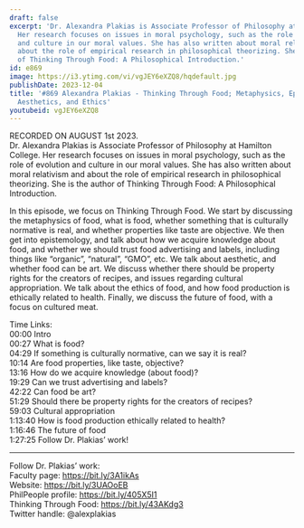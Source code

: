 ```yaml
---
draft: false
excerpt: 'Dr. Alexandra Plakias is Associate Professor of Philosophy at Hamilton College.
  Her research focuses on issues in moral psychology, such as the role of evolution
  and culture in our moral values. She has also written about moral relativism and
  about the role of empirical research in philosophical theorizing. She is the author
  of Thinking Through Food: A Philosophical Introduction.'
id: e869
image: https://i3.ytimg.com/vi/vgJEY6eXZQ8/hqdefault.jpg
publishDate: 2023-12-04
title: '#869 Alexandra Plakias - Thinking Through Food; Metaphysics, Epistemology,
  Aesthetics, and Ethics'
youtubeid: vgJEY6eXZQ8
---
```

RECORDED ON AUGUST 1st 2023.  
Dr. Alexandra Plakias is Associate Professor of Philosophy at Hamilton College. Her research focuses on issues in moral psychology, such as the role of evolution and culture in our moral values. She has also written about moral relativism and about the role of empirical research in philosophical theorizing. She is the author of Thinking Through Food: A Philosophical Introduction.

In this episode, we focus on Thinking Through Food. We start by discussing the metaphysics of food, what is food, whether something that is culturally normative is real, and whether properties like taste are objective. We then get into epistemology, and talk about how we acquire knowledge about food, and whether we should trust food advertising and labels, including things like “organic”, “natural”, “GMO”, etc. We talk about aesthetic, and whether food can be art. We discuss whether there should be property rights for the creators of recipes, and issues regarding cultural appropriation. We talk about the ethics of food, and how food production is ethically related to health. Finally, we discuss the future of food, with a focus on cultured meat.

Time Links:  
00:00 Intro  
00:27  What is food?  
04:29  If something is culturally normative, can we say it is real?  
10:14  Are food properties, like taste, objective?  
13:16  How do we acquire knowledge (about food)?  
19:29  Can we trust advertising and labels?  
42:22  Can food be art?  
51:29  Should there be property rights for the creators of recipes?  
59:03  Cultural appropriation  
1:13:40  How is food production ethically related to health?  
1:16:46  The future of food  
1:27:25  Follow Dr. Plakias’ work!

---

Follow Dr. Plakias’ work:  
Faculty page: https://bit.ly/3A1ikAs  
Website: https://bit.ly/3UAOoEB  
PhilPeople profile: https://bit.ly/405X5I1  
Thinking Through Food: https://bit.ly/43AKdg3  
Twitter handle: @alexplakias
